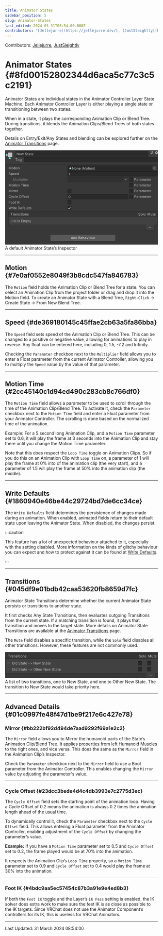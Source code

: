 ```yaml
---
title: Animator States
sidebar_position: 5
slug: Animator-States
last_edited: 2024-03-31T08:54:00.000Z
contributors: "[Jellejurre](https://jellejurre.dev/), [JustSleightly](https://vrc.sleightly.dev/)"
---
```

Contributors: [Jellejurre](https://jellejurre.dev/), [JustSleightly](https://vrc.sleightly.dev/)



# Animator States {#8fd00152802344d6aca5c77c3c5c2191}


<div class='notion-row'>
<div class='notion-column' style={{width: 'calc((100% - (min(32px, 4vw) * 1)) * 0.5)'}}>


Animator States are individual states in the Animator Controller Layer State Machine. Each Animator Controller Layer is either playing a single state or transitioning between two states.



When in a state, it plays the corresponding Animation Clip or Blend Tree. During transitions, it blends the Animation Clips/Blend Trees of both states together.



Details on Entry/Exit/Any States and blending can be explored further on the [Animator Transitions](/docs/Unity-Animations/Animator-Transitions) page.


</div><div className='notion-spacer'></div>

<div class='notion-column' style={{width: 'calc((100% - (min(32px, 4vw) * 1)) * 0.5)'}}>


![A default Animator State’s Inspector](./Animator-States.a3abe8ff-089d-45c4-b233-23e4dc02ceb4.png)<br/><GreyItalicText>A default Animator State’s Inspector</GreyItalicText>


</div><div className='notion-spacer'></div>
</div>


---


## Motion {#7e0af0552e8049f3b8cdc547fa846783}


The `Motion` field holds the Animation Clip or Blend Tree for a state. You can select an Animation Clip from the project folder or drag and drop it into the Motion field. To create an Animator State with a Blend Tree, `Right-Click` → Create State → From New Blend Tree.


---


## Speed {#de369180145c45ffae2cb63a5fa86bba}


The `Speed` field sets speed of the Animation Clip or Blend Tree. This can be changed to a positive or negative value, allowing for animations to play in reverse. Any float can be entered here, including 0, 1.5, -7.2 and Infinity. 


Checking the `Parameter` checkbox next to the `Multiplier` field allows you to enter a Float parameter from the current Animator Controller, allowing you to multiply the `Speed` value by the value of that parameter.


---


## Motion Time {#2cc45140c1d94ed490c283cb8c766df0}


The `Motion Time` field allows a parameter to be used to scroll through the time of the Animation Clip/Blend Tree. To activate it, check the `Parameter` checkbox next to the `Motion Time` field and enter a Float parameter from your Animator Controller. The scrolling is done based on the normalized time of the animation. 


Example: For a 5 second long Animation Clip, and a `Motion Time` parameter set to 0.6, it will play the frame at 3 seconds into the Animation Clip and stay there until you change the Motion Time parameter.


Note that this does respect the `Loop Time` toggle on Animation Clips. So if you do this on an Animation Clip with `Loop Time` on, a parameter of 1 will play the frame at 0% into of the animation clip (the very start), and a parameter of 1.5 will play the frame at 50% into the animation clip (the middle).


---


## Write Defaults {#1860940e46be44c29724bd7de6cc34ce}


The `Write Defaults` field determines the persistence of changes made during an animation. When enabled, animated fields return to their default state upon leaving the Animator State. When disabled, the changes persist.


:::caution

This feature has a lot of unexpected behaviour attached to it, especially with the setting disabled. More information on the kinds of glitchy behaviour you can expect and how to protect against it can be found at [Write Defaults](/docs/Unity-Animations/Write-Defaults).

:::




---


## Transitions {#045df9e01bdb42caa53620fb8659d7fc}


<div class='notion-row'>
<div class='notion-column' style={{width: 'calc((100% - (min(32px, 4vw) * 1)) * 0.5)'}}>


Animator State Transitions determine whether the current Animator State persists or transitions to another state.




It first checks Any State Transitions, then evaluates outgoing Transitions from the current state. If a matching transition is found, it plays that transition and moves to the target state. More details on Animator State Transitions are available at the [Animator Transitions](/docs/Unity-Animations/Animator-Transitions) page.




The `Mute` field disables a specific transition, while the `Solo` field disables all other transitions. However, these features are not commonly used.


</div><div className='notion-spacer'></div>

<div class='notion-column' style={{width: 'calc((100% - (min(32px, 4vw) * 1)) * 0.5)'}}>


![A list of two transitions, one to New State, and one to Other New State. The transition to New State would take priority here.](./Animator-States.78da6cd1-1d5b-4fe8-b6a6-2f180081b033.png)<br/><GreyItalicText>A list of two transitions, one to New State, and one to Other New State. The transition to New State would take priority here.</GreyItalicText>


</div><div className='notion-spacer'></div>
</div>


---


## Advanced Details {#01c0997fe48f47d1be9f217e6c427e78}


### Mirror {#bb222bf92d494de7aad9292f69a1e2c2}


The `Mirror` field allows you to Mirror the humanoid parts of the State’s Animation Clip/Blend Tree. It applies properties from left Humanoid Muscles to the right ones, and vice versa. This does the same as the `Mirror` field in the Animation Clip’s Inspector. 


Check the `Parameter` checkbox next to the `Mirror` field to use a Bool parameter from the Animator Controller. This enables changing the `Mirror` value by adjusting the parameter's value.


---


### Cycle Offset {#23dcc3bede4d4c4db3993e7c2775d3ec}


The `Cycle Offset` field sets the starting point of the animation loop. Having a Cycle Offset of 0.2 means the animation is always 0.2 times the animation length ahead of the usual time.


To dynamically control it, check the `Parameter` checkbox next to the `Cycle Offset` field. This allows entering a Float parameter from the Animator Controller, enabling adjustment of the `Cycle Offset` by changing the parameter’s value.


**Example:** If you have a `Motion Time` parameter set to 0.5 and `Cycle Offset` set to 0.2, the frame played would be at 70% into the animation. 


It respects the Animation Clip’s `Loop Time` property, so a `Motion Time` parameter set to 0.9 and `Cycle Offset` set to 0.4 would play the frame at 30% into the animation.


---


### Foot IK {#4bdc9aa5ec57454c87b3a91e9e4ed8b3}


If both the `Foot IK` toggle and the Layer’s `IK Pass` setting is enabled, the IK solver does extra work to make sure the feet IK is as close as possible to the IK targets. Since VRChat does not use the Animator Component’s controllers for its IK, this is useless for VRChat Animators.



---
<RightAlignedText>Last Updated: 31 March 2024 08:54:00</RightAlignedText>